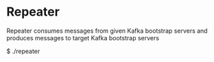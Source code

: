 
# Repeater

Repeater consumes messages from given Kafka bootstrap servers and produces messages to target Kafka bootstrap servers

$ ./repeater